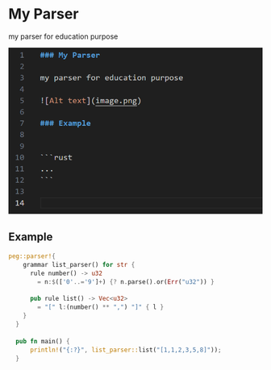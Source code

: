 # My Parser

my parser for education purpose

![Alt text](image-51.png)

## Example

```rust
peg::parser!{
    grammar list_parser() for str {
      rule number() -> u32
        = n:$(['0'..='9']+) {? n.parse().or(Err("u32")) }
  
      pub rule list() -> Vec<u32>
        = "[" l:(number() ** ",") "]" { l }
    }
  }
  
  pub fn main() {
      println!("{:?}", list_parser::list("[1,1,2,3,5,8]"));
  }
  
```

